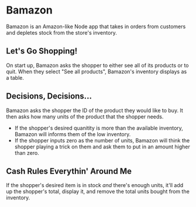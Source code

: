 # Bamazon
Bamazon is an Amazon-like Node app that takes in orders from customers and depletes stock from the store's inventory.

## Let's Go Shopping!
On start up, Bamazon asks the shopper to either see all of its products or to quit. When they select "See all products", Bamazon's inventory displays as a table.

## Decisions, Decisions...
Bamazon asks the shopper the ID of the product they would like to buy. It then asks how many units of the product that the shopper needs.
* If the shopper's desired quanitity is more than the available inventory, Bamazon will informs them of the  low inventory.
* If the shopper inputs zero as the number of units, Bamazon will think the shopper playing a trick on them and ask them to put in an amount higher than zero.

## Cash Rules Everythin' Around Me
If the shopper's desired item is in stock _and_ there's enough units, it'll add up the shopper's total, display it, and remove the total units bought from the inventory.